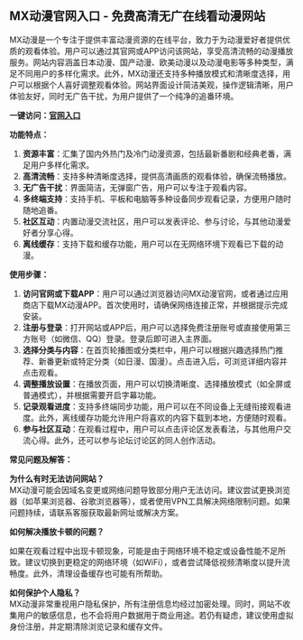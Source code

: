 <h2>MX动漫官网入口 - 免费高清无广在线看动漫网站</h2>
<p>MX动漫是一个专注于提供丰富动漫资源的在线平台，致力于为动漫爱好者提供优质的观看体验。用户可以通过其官网或APP访问该网站，享受高清流畅的动漫播放服务。网站内容涵盖日本动漫、国产动漫、欧美动漫以及动漫电影等多种类型，满足不同用户的多样化需求。此外，MX动漫还支持多种播放模式和清晰度选择，用户可以根据个人喜好调整观看体验。网站界面设计简洁美观，操作逻辑清晰，用户体验友好，同时无广告干扰，为用户提供了一个纯净的追番环境。</p>
<p><strong>一键访问：</strong><a href="https://mxdmtv.2rdh.com/"><strong>官网入口</strong></a></p>
<p><strong>功能特点：</strong></p>
<ol>
	<li><strong>资源丰富</strong>：汇集了国内外热门及冷门动漫资源，包括最新番剧和经典老番，满足用户多样化需求。</li>
	<li><strong>高清流畅</strong>：支持多种清晰度选择，提供高清画质的观看体验，确保流畅播放。</li>
	<li><strong>无广告干扰</strong>：界面简洁，无弹窗广告，用户可以专注于观看内容。</li>
	<li><strong>多终端支持</strong>：支持手机、平板和电脑等多种设备同步观看记录，方便用户随时随地追番。</li>
	<li><strong>社区互动</strong>：内置动漫交流社区，用户可以发表评论、参与讨论，与其他动漫爱好者分享心得。</li>
	<li><strong>离线缓存</strong>：支持下载和缓存功能，用户可以在无网络环境下观看已下载的动漫。</li>
</ol>
<p><strong>使用步骤：</strong></p>
<ol>
	<li><strong>访问官网或下载APP</strong>：用户可以通过浏览器访问MX动漫官网，或者通过应用商店下载MX动漫APP。首次使用时，请确保网络连接正常，并根据提示完成安装。</li>
	<li><strong>注册与登录</strong>：打开网站或APP后，用户可以选择免费注册账号或直接使用第三方账号（如微信、QQ）登录。登录后即可进入主界面。</li>
	<li><strong>选择分类与内容</strong>：在首页轮播图或分类栏中，用户可以根据兴趣选择热门推荐、新番更新或特定分类（如日漫、国漫）。点击进入后，可浏览详细内容并点击观看。</li>
	<li><strong>调整播放设置</strong>：在播放页面，用户可以切换清晰度、选择播放模式（如全屏或普通模式），并根据需要开启字幕功能。</li>
	<li><strong>记录观看进度</strong>：支持多终端同步功能，用户可以在不同设备上无缝衔接观看进度。此外，离线缓存功能允许用户将喜欢的内容下载到本地，方便随时观看。</li>
	<li><strong>参与社区互动</strong>：在观看过程中，用户可以点击评论区发表看法，与其他用户交流心得。此外，还可以参与论坛讨论区的同人创作活动。</li>
</ol>
<p><strong>常见问题及解答：</strong></p>
<p><strong>为什么有时无法访问网站？</strong><br>MX动漫可能会因域名变更或网络问题导致部分用户无法访问。建议尝试更换浏览器（如苹果浏览器、谷歌浏览器等），或者使用VPN工具解决网络限制问题。如果问题持续，请联系客服获取最新网址或解决方案。</p>
<p><strong>如何解决播放卡顿的问题？</strong></p>
<p>如果在观看过程中出现卡顿现象，可能是由于网络环境不稳定或设备性能不足所致。建议切换到更稳定的网络环境（如WiFi），或者尝试降低视频清晰度以提升流畅度。此外，清理设备缓存也可能有所帮助。</p>
<p><strong>如何保护个人隐私？</strong><br>MX动漫非常重视用户隐私保护，所有注册信息均经过加密处理。同时，网站不收集用户的敏感信息，也不会将用户数据用于商业用途。若仍有疑虑，建议使用虚拟身份注册，并定期清除浏览记录和缓存文件。</p>
